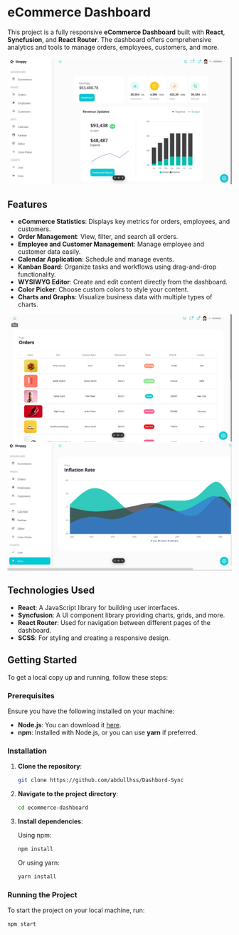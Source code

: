 # eCommerce Dashboard

This project is a fully responsive **eCommerce Dashboard** built with **React**, **Syncfusion**, and **React Router**. The dashboard offers comprehensive analytics and tools to manage orders, employees, customers, and more.

![Dashboard Overview](./dashbord.jpg)


## Features

- **eCommerce Statistics**: Displays key metrics for orders, employees, and customers.
- **Order Management**: View, filter, and search all orders.
- **Employee and Customer Management**: Manage employee and customer data easily.
- **Calendar Application**: Schedule and manage events.
- **Kanban Board**: Organize tasks and workflows using drag-and-drop functionality.
- **WYSIWYG Editor**: Create and edit content directly from the dashboard.
- **Color Picker**: Choose custom colors to style your content.
- **Charts and Graphs**: Visualize business data with multiple types of charts.


![Orders Page](./orders.jpg)
![area Board](./area.jpg)


## Technologies Used

- **React**: A JavaScript library for building user interfaces.
- **Syncfusion**: A UI component library providing charts, grids, and more.
- **React Router**: Used for navigation between different pages of the dashboard.
- **SCSS**: For styling and creating a responsive design.

## Getting Started

To get a local copy up and running, follow these steps:

### Prerequisites

Ensure you have the following installed on your machine:

- **Node.js**: You can download it [here](https://nodejs.org/).
- **npm**: Installed with Node.js, or you can use **yarn** if preferred.

### Installation

1. **Clone the repository**:

    ```bash
    git clone https://github.com/abdullhss/Dashbord-Sync
    ```

2. **Navigate to the project directory**:

    ```bash
    cd ecommerce-dashboard
    ```

3. **Install dependencies**:

    Using npm:

    ```bash
    npm install
    ```

    Or using yarn:

    ```bash
    yarn install
    ```

### Running the Project

To start the project on your local machine, run:

```bash
npm start
